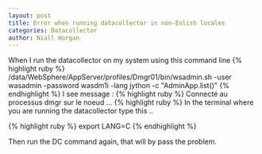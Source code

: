 ```yaml
---
layout: post
title: Error when running datacollector in non-Enlish locales
categories: Datacollector
author: Niall Horgan
---
```


When I run the datacollector on my system using this command line
{% highlight ruby %}
/data/WebSphere/AppServer/profiles/Dmgr01/bin/wsadmin.sh -user wasadmin -password wasdm1i -lang jython -c "AdminApp.list()"
{% endhighlight %}
I see message : 
{% highlight ruby %}
Connecté au processus dmgr sur le noeud ...
{% highlight ruby %}
In the terminal where you are running the datacollector type this ..

{% highlight ruby %} export LANG=C {% endhighlight %}

Then run the DC command again, that will by pass the problem. 
